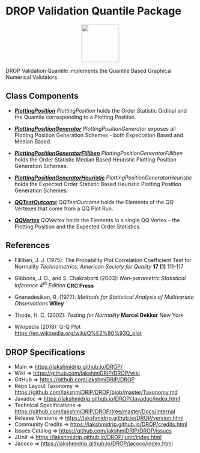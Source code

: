 # DROP Validation Quantile Package

<p align="center"><img src="https://github.com/lakshmiDRIP/DROP/blob/master/DRIP_Logo.gif?raw=true" width="100"></p>

DROP Validation Quantile implements the Quantile Based Graphical Numerical Validators.


## Class Components

 * [***PlottingPosition***](https://github.com/lakshmiDRIP/DROP/tree/master/src/main/java/org/drip/validation/quantile/PlottingPosition.java)
 <i>PlottingPosition</i> holds the Order Statistic Ordinal and the Quantile corresponding to a Plotting Position.

 * [***PlottingPositionGenerator***](https://github.com/lakshmiDRIP/DROP/tree/master/src/main/java/org/drip/validation/quantile/PlottingPositionGenerator.java)
 <i>PlottingPositionGenerator</i> exposes all Plotting Position Generation Schemes - both Expectation Based and Median Based.

 * [***PlottingPositionGeneratorFilliben***](https://github.com/lakshmiDRIP/DROP/tree/master/src/main/java/org/drip/validation/quantile/PlottingPositionGeneratorFilliben.java)
 <i>PlottingPositionGeneratorFilliben</i> holds the Order Statistic Median Based Heuristic Plotting Position Generation Schemes.

 * [***PlottingPositionGeneratorHeuristic***](https://github.com/lakshmiDRIP/DROP/tree/master/src/main/java/org/drip/validation/quantile/PlottingPositionGeneratorHeuristic.java)
 <i>PlottingPositionGeneratorHeuristic</i> holds the Expected Order Statistic Based Heuristic Plotting Position Generation Schemes.

 * [***QQTestOutcome***](https://github.com/lakshmiDRIP/DROP/tree/master/src/main/java/org/drip/validation/quantile/QQTestOutcome.java)
 <i>QQTestOutcome</i> holds the Elements of the QQ Vertexes that come from a QQ Plot Run.

 * [***QQVertex***](https://github.com/lakshmiDRIP/DROP/tree/master/src/main/java/org/drip/validation/quantile/QQVertex.java)
 <i>QQVertex</i> holds the Elements in a single QQ Vertex - the Plotting Position and the Expected Order Statistics.


## References

 * Filliben, J. J. (1975): The Probability Plot Correlation Coefficient Test for Normality <i>Technometrics, American Society for Quality</i> <b>17 (1)</b> 111-117

 * Gibbons, J. D., and S. Chakraborti (2003): <i>Non-parametric Statistical Inference 4<sup>th</sup> Edition</i> <b>CRC Press</b>

 * Gnanadesikan, R. (1977): <i>Methods for Statistical Analysis of Multivariate Observations</i> <b>Wiley</b>

 * Thode, H. C. (2002): <i>Testing for Normality</i> <b>Marcel Dekker</b> New York

 * Wikipedia (2018): Q-Q Plot https://en.wikipedia.org/wiki/Q%E2%80%93Q_plot


## DROP Specifications

 * Main                     => https://lakshmidrip.github.io/DROP/
 * Wiki                     => https://github.com/lakshmiDRIP/DROP/wiki
 * GitHub                   => https://github.com/lakshmiDRIP/DROP
 * Repo Layout Taxonomy     => https://github.com/lakshmiDRIP/DROP/blob/master/Taxonomy.md
 * Javadoc                  => https://lakshmidrip.github.io/DROP/Javadoc/index.html
 * Technical Specifications => https://github.com/lakshmiDRIP/DROP/tree/master/Docs/Internal
 * Release Versions         => https://lakshmidrip.github.io/DROP/version.html
 * Community Credits        => https://lakshmidrip.github.io/DROP/credits.html
 * Issues Catalog           => https://github.com/lakshmiDRIP/DROP/issues
 * JUnit                    => https://lakshmidrip.github.io/DROP/junit/index.html
 * Jacoco                   => https://lakshmidrip.github.io/DROP/jacoco/index.html
